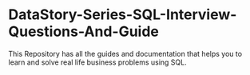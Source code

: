 # DataStory-Series-SQL-Interview-Questions-And-Guide
This Repository has all the guides and documentation that helps you to learn and solve real life business problems using SQL. 

